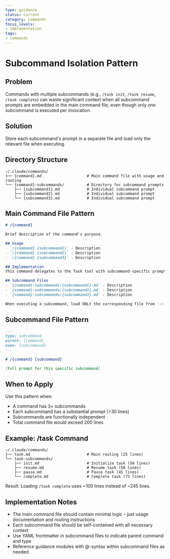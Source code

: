 ```yaml
---
type: guidance
status: current
category: commands
focus_levels:
- implementation
tags:
- commands
---
```


# Subcommand Isolation Pattern

## Problem
Commands with multiple subcommands (e.g., `/task init`, `/task resume`, `/task complete`) can waste significant context when all subcommand prompts are embedded in the main command file, even though only one subcommand is executed per invocation.

## Solution
Store each subcommand's prompt in a separate file and load only the relevant file when executing.

## Directory Structure
```
~/.claude/commands/
├── {command}.md                    # Main command file with usage and routing
└── {command}-subcommands/          # Directory for subcommand prompts
    ├── {subcommand1}.md            # Individual subcommand prompt
    ├── {subcommand2}.md            # Individual subcommand prompt
    └── {subcommand3}.md            # Individual subcommand prompt
```

## Main Command File Pattern
```markdown
# /{command}

Brief description of the command's purpose.

## Usage
- `/{command} {subcommand1}` - Description
- `/{command} {subcommand2}` - Description
- `/{command} {subcommand3}` - Description

## Implementation
This command delegates to the Task tool with subcommand-specific prompts. To minimize context usage, each subcommand prompt is stored in a separate file and loaded only when needed.

## Subcommand Files
- `{command}-subcommands/{subcommand1}.md` - Description
- `{command}-subcommands/{subcommand2}.md` - Description
- `{command}-subcommands/{subcommand3}.md` - Description

When executing a subcommand, load ONLY the corresponding file from `~/.claude/commands/{command}-subcommands/`.
```

## Subcommand File Pattern
```markdown
---
type: subcommand
parent: {command}
name: {subcommand}
---

# /{command} {subcommand}

[Full prompt for this specific subcommand]
```

## When to Apply
Use this pattern when:
- A command has 3+ subcommands
- Each subcommand has a substantial prompt (>30 lines)
- Subcommands are functionally independent
- Total command file would exceed 200 lines

## Example: /task Command
```
~/.claude/commands/
├── task.md                         # Main routing (25 lines)
└── task-subcommands/
    ├── init.md                     # Initialize task (50 lines)
    ├── resume.md                   # Resume task (50 lines)
    ├── pause.md                    # Pause task (45 lines)
    └── complete.md                 # Complete task (75 lines)
```

Result: Loading `/task complete` uses ~100 lines instead of ~245 lines.

## Implementation Notes
- The main command file should contain minimal logic - just usage documentation and routing instructions
- Each subcommand file should be self-contained with all necessary context
- Use YAML frontmatter in subcommand files to indicate parent command and type
- Reference guidance modules with @-syntax within subcommand files as needed